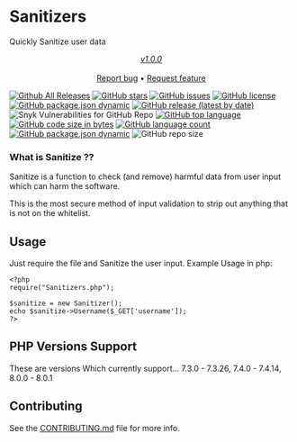# Sanitizers
Quickly Sanitize user data

<p align="center">
  <i><u>v1.0.0</u></i>
  <br><br>
    <a href="https://github.com/PuneetGopinath/Sanitizers/issues/new?template=bug_report.md">Report bug</a> • 
    <a href="https://github.com/PuneetGopinath/Sanitizers/issues/new?template=feature_request.md">Request feature</a>
</p>

[![Github All Releases](https://img.shields.io/github/downloads/PuneetGopinath/Sanitizers/total.svg)]()
[![GitHub stars](https://img.shields.io/github/stars/PuneetGopinath/Sanitizers)](https://github.com/PuneetGopinath/Sanitizers/stargazers)
[![GitHub issues](https://img.shields.io/github/issues/PuneetGopinath/Sanitizers)](https://github.com/PuneetGopinath/Sanitizers/issues)
[![GitHub license](https://img.shields.io/github/license/PuneetGopinath/Sanitizers)](https://github.com/PuneetGopinath/Sanitizers/blob/main/LICENSE)
[![GitHub package.json dynamic](https://img.shields.io/github/package-json/description/PuneetGopinath/Sanitizers)]()
[![GitHub release (latest by date)](https://img.shields.io/github/v/release/PuneetGopinath/Sanitizers)]()
![Snyk Vulnerabilities for GitHub Repo](https://img.shields.io/snyk/vulnerabilities/github/PuneetGopinath/Sanitizers)
[![GitHub top language](https://img.shields.io/github/languages/top/PuneetGopinath/Sanitizers)]()
[![GitHub code size in bytes](https://img.shields.io/github/languages/code-size/PuneetGopinath/Sanitizers)]()
[![GitHub language count](https://img.shields.io/github/languages/count/PuneetGopinath/Sanitizers)]()
[![GitHub package.json dynamic](https://img.shields.io/github/package-json/keywords/PuneetGopinath/Sanitizers)]()
![GitHub repo size](https://img.shields.io/github/repo-size/PuneetGopinath/Sanitizers)

### What is Sanitize ??
Sanitize is a function to check (and remove) harmful data from user input which can harm the software.

This is the most secure method of input validation to strip out anything that is not on the whitelist.

## Usage
Just require the file and Sanitize the user input.
Example Usage in php:

    <?php
    require("Sanitizers.php");

    $sanitize = new Sanitizer();
    echo $sanitize->Username($_GET['username']);
    ?>

## PHP Versions Support
These are versions Which currently support... 7.3.0 - 7.3.26, 7.4.0 - 7.4.14, 8.0.0 - 8.0.1

## Contributing
See the [CONTRIBUTING.md](https://github.com/PuneetGopinath/Sanitizers/tree/main/.github/CONTRIBUTING.md) file for more info.
